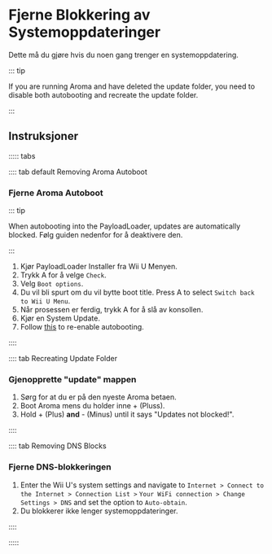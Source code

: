 # Fjerne Blokkering av Systemoppdateringer

Dette må du gjøre hvis du noen gang trenger en systemoppdatering.

::: tip

If you are running Aroma and have deleted the update folder, you need to disable both autobooting and recreate the update folder.

:::

## Instruksjoner

::::: tabs

:::: tab default Removing Aroma Autoboot

### Fjerne Aroma Autoboot

::: tip

When autobooting into the PayloadLoader, updates are automatically blocked. Følg guiden nedenfor for å deaktivere den.

:::

1. Kjør PayloadLoader Installer fra Wii U Menyen.
2. Trykk A for å velge `Check`.
3. Velg `Boot options`.
4. Du vil bli spurt om du vil bytte boot title. Press A to select `Switch back to Wii U Menu`.
5. Når prosessen er ferdig, trykk A for å slå av konsollen.
6. Kjør en System Update.
7. Follow [this](aroma/autobooting) to re-enable autobooting.

::::

:::: tab Recreating Update Folder

### Gjenopprette "update" mappen

1. Sørg for at du er på den nyeste Aroma betaen.
2. Boot Aroma mens du holder inne + (Pluss).
3. Hold + (Plus) **and** - (Minus) until it says "Updates not blocked!".

::::

:::: tab Removing DNS Blocks

### Fjerne DNS-blokkeringen

1. Enter the Wii U's system settings and navigate to `Internet > Connect to the Internet > Connection List >`
   `Your WiFi connection > Change Settings > DNS` and set the option to `Auto-obtain`.
2. Du blokkerer ikke lenger systemoppdateringer.

::::

:::::
